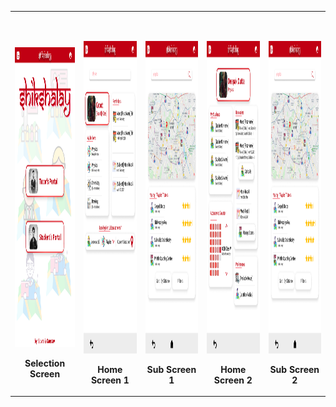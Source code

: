 <table>
  <tbody>
  <tr>
      <td>
        <p>&nbsp;</p> <!-- spacer -->
        <p align="center">
          <img height="480px" width="270px" src="Selection Screen.png" />
        </p>
        <p align="center">
          <b>Selection Screen</b>
        </p>
      </td>
      <td>
        <p>&nbsp;</p> <!-- spacer -->
        <p align="center">
          <img height="500px" src="Home Screen 1.png" />
        </p>
        <p align="center">
          <b>Home Screen 1</b>
        </p>
      </td>
      <td>
        <p>&nbsp;</p> <!-- spacer -->
        <p align="center">
        <img height="500px" src="Sub Screen 1.png" />
        </p>
        <p align="center">
          <b>Sub Screen 1</b>
        </p>
      </td>
      <td>
        <p>&nbsp;</p> <!-- spacer -->
        <p align="center">
          <img height="500px" src="Home Screen 2.png" />
        </p>
        <p align="center">
          <b>Home Screen 2</b>
      </td>
      <td>
      <p>&nbsp;</p> <!-- spacer -->
        <p align="center">
          <img height="500px" src="Sub Screen 1.png" />
        </p>
        <p align="center">
          <b>Sub Screen 2</b>
        </p>
      </td>
    </tr>
    </tbody>
  </table>
